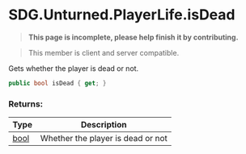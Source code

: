 # SDG.Unturned.PlayerLife.isDead

<blockquote><p><b>This page is incomplete, please help finish it by contributing.<p></b></blockquote>

> This member is client and server compatible.

Gets whether the player is dead or not.

```csharp
public bool isDead { get; }
```

### Returns:

Type | Description
------------ | -------------
[bool](https://docs.microsoft.com/en-us/dotnet/api/system.boolean?view=netframework-3.5) | Whether the player is dead or not
